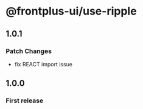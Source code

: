 # @frontplus-ui/use-ripple

## 1.0.1

### Patch Changes

- fix REACT import issue

## 1.0.0

### First release
